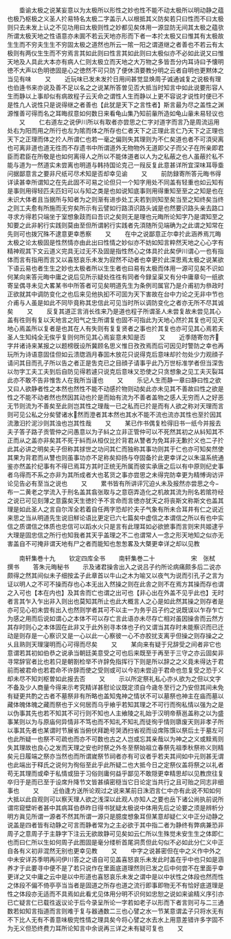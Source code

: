 <!-- { "loadSidebar": true } -->
　　埀谕太极之说某妄意以为太极所以形性之妙也性不能不动太极所以明动静之蕴也极乃枢极之义圣人扵易特名太极二字盖示人以根抵其义防矣若只曰性而不曰太极则只去未发上认之不见功用曰太极则性之妙都见矣体用一源显防无间其太极之蕴欤所谓太极天地之性语意亦未圎不若云天地亦形而下者一本扵太极又曰惟其有太极故生生而不穷夫生生不穷固太极之道然也所云一隂一阳之谓道继之者善也不若云有太极则有两仪生生而不穷焉言其如此则曰性言其如此则曰太极似亦不必如此说又曰惟天地及人具此大本亦有病人仁则太极立而天地之大万物之多皆吾分内耳诗曰予懐明徳不大声以色明徳固是心之徳然不可只防了便休湏要教分明之云者自明也更黙体之当见有味
　　又
　　近玩味已发未发扵日用间甚觉显焕周子诚通诚复之说极有理也伯逄书来亦说及善不足以名之之说某所答曽见否大抵当时知言中如此说要形容人生而静以上事却似有病故程子云天命之谓性人生而静以上更不容说才说性时便已不是性凢人说性只是说得继之者善也【此犹是天下之言性者】斯言最为尽之盖性之渊源惟善可得而名之耳晦叔意如何数日来看龟山集乃知前軰所造如龟山軰未易轻议也
　　又
　　仁右道左之说伊川所以有取者亦尝思之仁字对道字而言乃是周流运用处右为阳而用之所行也左为隂而体之所存也仁者天下之正理此言仁乃天下之正理也天下之正理而体之扵人所谓仁也若一毫之偏则失其理则为不仁矣道也者不可湏臾离也可离非道也道无徃而不存遗书中所谓道外无物物外无道即父子而父子在所亲即君臣而君臣在所敬是也如何离得人之所以不能体道者以人为之私蔽之也人虽蔽扵私不能与道为一然道实未尝离也明道与韩持国论克己一叚反复此意甚详所宜深味耳辱埀问据鄙意言之要非尺纸可尽术知是否却幸见谕
　　又
　　前防録寄所答元晦书得详读甚幸所谓知之在先此固不可易之论但只一个知字用处不同盖有轻重也如云知有是事则用得轻匹夫匹妇可以与知之类是也如说知底事则用得重知至至之之知是也在未识大体者且当据所与知者为之则渐有进歩处工夫若到则知至矣当至之知终矣当终之则工夫愈有所施而无穷矣所示有云譬如行路湏识路头诚是也然要识路头亲去路口寻求方得若只端坐于室想象跂而曰吾识之矣则无是理也元晦所论知字乃是谓知至之知要之此非躬行实践则莫由至但所谓躬行实践者先湏随所见端确为之此谓之知常在先则可也拨冗殊不逮意更幸悉察
　　又
　　在中之说鄙意正尔幸扵此涵养焉兀晦太极之论太极固是性然情亦由此出曰性情之妙似亦不妨如知言粹然天地之心心字有精神观其下文云道义完具无过无不及固是指性然心之体具扵此矣伊川谓心一也有指体而言有指用而言又以喜怒哀乐未发为寂然不动者也幸更扵此深思焉太极之说某欲下语云易也者生生之妙也太极者所以生生者也曰易有太极而体用一源可见矣不识如何某向来答元晦中庸之说后见所示疑处徃徃有同者今録呈渠又有分中庸章句一纸欲寄呈偶寻未见大畧某书中所答者可见矣明道先生为条例司属官乃是介甫初为叅政时正欲就其中调防变化之也后来见他执抝不可囬为天下害故在台中力论之无非中节也介甫与人虽是如此不同毕竟称其忠信此可见当时所以调防变化之者亦无所不尽其诚矣
　　又
　　反复其道正言消长徃来乃是道也程子所谓圣人未尝复故未尝见其心盖有徃则有复以天地言之阳气之生所谓复也固不可指此为天地心然扵其复也可见天地心焉盖所以复者是也其在人有失则有复复贤者之事也扵其复也亦可见其心焉若夫圣人生知纯全无俟乎复则何所见其心焉妄意未知是否
　　又
　　近季随寄勿齐字幷诸诗来某报之以题榜旣设所冀顾名思义惟日孜孜焉而后可因见时警防之幸也再玩所为诗语意固佳但如云溃牎涵月春囬木放花只说得克后意味却扵勿处少力观顔子请问其目而孔子所以告之者正是吿克已之目顔子请事乎此乃万世标准学者但当深吿以勿字工夫工夫到后自防见得若遽只说克后意味又恐使之只贪想象之见工夫灭裂耳此亦不敢不告非惟吿人在我所当谨也
　　又
　　乐记人生而静一章曰静曰性之欲又曰人欲静者性之本然也然性不能不动感扵物则动矣此亦未见其不善故曰性之欲是性之不能不动者然也然因其动也扵是而始有流为不善者盖物之感人无穷而人之好恶无节则流为不善矣至此则岂其性之理哉一已之私而已扵是而有人欲之称对天理而言则可见公私之分矣譬诸水然而澄者其本然也其水不能不流也流亦其性也至扵因其流激汨扵泥沙则其浊也岂其性哉
　　又
　　某已作书偶复检得旧书一纸今并报去夫子答子路子贡管仲之问愚意以为子紏之立非正管仲可以不死然其初之从紏知其不正而从之盖亦非矣其不死于紏而从桓仅比扵背君从讐者为免耳非无歉扵义也二子扵此其必讲之明矣夫子但称其捄世之功问其仁而独称其事功则其于仁也亦可知矣然使其果为背君而从讐也则虽事功亦不足称矣抑扬与夺固备扵此更幸详之以朱温系统通鉴亦然盖扵纪事有不得已焉耳方其时正统无所属而彼实承唐之后以有中原则纪史事者乌得而不系之亦非为其所成者大也茗货之事亦尝思之未得完防幸更为精愽询访评论见告必有至当之说也
　　又
　　累书皆有所讲评冗迫乆未及报然亦尝思之今布一二黄老之学流入于刑名盖其翕张取与之意窃弄造化之机故其流为刑名若隂符经之说已可见刻薄之意露矣天生徳扵予不言命而言徳亦犹天之将丧斯文称斯文也盖其理是如此圣人之言自尔浑全若着自任两字恐却扵夫子气象有所未合耳井有仁之说近来思之当从明道先生说旧觧论语比更定已六七篇矣中虚信之本谓信之所以有也中实信之质谓信之体质也忠信可以蹈水火只是言有此理耳如必欲摭事而言则宋共姬逮乎大理是固忠信之所行也知我者其天乎盖理之不二也谓常人一念之形天地知之似亦无害盖自不可掩非谓天地有尸之者而能知也怱怱畧及大槩更幸详之却以见教














　　南轩集巻十九
　　钦定四库全书
　　南轩集巻二十　　　　　　宋　张栻　撰书
　　答朱元晦秘书
　　示及诸君操舎出入之说吕子约所论病痛颇多后二说亦颇得之然其间似未子细按孟子此章首以牛山之木为喻又以夜气为说而引孔子之言为证以明人之不可不操而存也心本无出入然操之则在此舎之则不在焉方其操而存也谓之入可也【本在内也】及其舎而亡也谓之出可也【非心出在外盖不见乎此也】无时者言其乍入乍出非入则出也莫知其所止也此大概言人之心是如此然其操之则存者是亦可见心初未尝有出入也然则学者其可不以主一为务乎吕子约之说既误以乍存乍亡为感之用而后说如谓心之本体不可以存亡言此语亦未尽存亡相对虽因操舎而云然方其存时则心之本体固在此非又于此外别寻本体也子约又谓当其存时未能察识而已迁动是则存是一心察识又是一心以此一心察彼一心不亦胶扰支离乎但操之则存操之之乆且熟则天理寖明而心可得而尽矣
　　又
　　某向来有疑于兄辞受之间者非它也意谓若其初如伯恭之说承当朝廷美意受之可也后来既至于再至于三守之亦云固矣非寻常辞官者比也若只是朝劄检举不许辞免指挥行下则是所以辞之之义竟未得达于君前而被君命也若君命不许辞而使之受则或可以今初未尝迫于君命也忽复受之恐于义却未尽不知刘枢曽如此报去否
　　又
　　示以所定祭礼私心亦乆欲为之但以文字不备及少人商量今得来示考究精详甚慰论议既定须自今歳冬至行之乃安但其间未免有疑更共酌之古者不墓祭非有所略也盖知鬼神之情状不可以墓祭也神主在庙而墓以藏体魄体魄之藏而祭也于义何居而乌乎飨乎若知其理之不可行而徇私情以强为之是以伪事其先也若不知其不可行则不知也人主飨陵之礼始于汉明帝蔡邕盖称之以为盛事某则以为与原庙何异情非不笃也而不知礼不知礼而徒徇乎情则隳废天则非孝子所以事其先者也某谓时节展省当俯伏拜跪号哭洒扫省视而设席陈馔以祭后土于墓左可也此所疑一也祭不可疏也而亦不可数也古之人岂或忘其亲哉以为神之之义或黩焉则失其理故也良心之发而天理之安也时祭之外冬至祭始祖立春祭先祖季秋祭祢义则精矣元日履端之祭亦当然也而所谓嵗祭节祠者亦有可议者乎若夫其间如中元则甚无谓也此端出于释氏之说何为徇俗至此乎此所疑二也大抵今日之定祭仪盖将祭之以礼者苟无其理而或牵于私情或狃于习俗则庸何益乎鄙见不敢隠更幸精思却以见教庶往复卒归于是而已至于设席升降节文皆甚缜密穏当它日论定当共行之且可贻之同志非细事也
　　又
　　近伯逢方送所论观过之说来某前日洙泗言仁中亦有此说不知如何大抵以此自观则可以察天理人欲之浅深以此观人亦知人之要也岳下诸公尚执前说所谓帘窥壁听者甚中其病耳伯恭昨日得书犹疑太极说中体用先后之论要之须是辨析分明方眞见所谓一源者不然其所谓一源只是臆度想象耳但某意却疑仁义中正分动静之说盖是四者皆有动静之可言而静者常为之主必欲于其中指二者为静终有弊病兼恐非周子之意周子于主静字下注云无欲故静可见矣如云仁所以生殊觉未安生生之体即仁也而曰仁所以生如何周子此图固是毫分缕析首尾洞贯但此句似不必如此分仁义中正自各有义初非混然无别也更幸见教
　　又
　　中字之说甚密但在中之义作中外之中未安详苏季明再问伊川答之之语自可见盖喜怒哀乐未发此时盖在乎中也只如是涵养才于此要寻中便不是了若只说作在里面底道理然则已发之后中何尝不在里面乎幸更详之又中庸之云中是以中形道也喜怒哀乐未发之谓中是以中状性之体段也然而性之体段不偏不倚亭亭当当者是固道之所存也道之流行即事即物无不有恰好底道理是性之体段亦无适而不具焉如此看尤见体用分明不识何如忠恕之说如来谕精义序引亦已亡疑言仁已载徃返议论于后今录呈所论一字若如老子以形而下者言则可与二三通数若如知言指道而言则难于复与器通数二三也心譬之水一节某意谓孟子只将水无有不下比人无有不善意味极完性情之理具矣今将心譬之水去水上用意差错许多字固不为无义但恐终费力耳所论知言中余说再三详之未有疑可复也
　　又
